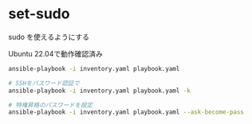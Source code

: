 # set-sudo
sudo を使えるようにする  

Ubuntu 22.04で動作確認済み  

```bash
ansible-playbook -i inventory.yaml playbook.yaml

# SSHをパスワード認証で
ansible-playbook -i inventory.yaml playbook.yaml -k

# 特権昇格のパスワードを設定
ansible-playbook -i inventory.yaml playbook.yaml --ask-become-pass
```
